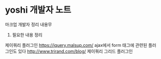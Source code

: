 # yoshi 개발자 노트

마크업 개발자 정리 내용무
1. 필요한 내용 정리

제이쿼리 플러그인
https://jquery.malsup.com/
ajax에서 form 태그에 관련된 플러그인도 있다
http://www.trirand.com/blog/ 제이쿼리 그리드 플러그인